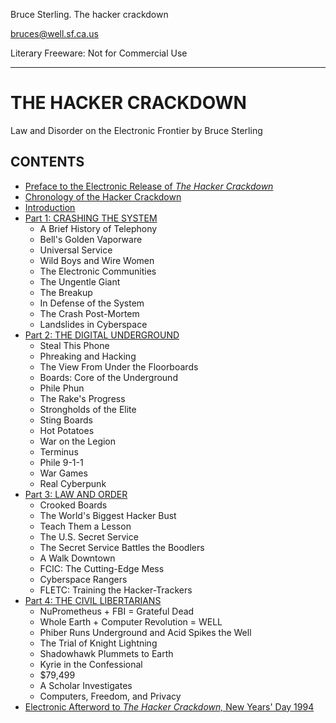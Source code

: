 Bruce Sterling. The hacker crackdown

bruces@well.sf.ca.us

Literary Freeware:  Not for Commercial Use

---

# THE HACKER CRACKDOWN
Law and Disorder on the Electronic Frontier by Bruce Sterling


## CONTENTS

  - [Preface to the Electronic Release of *The Hacker Crackdown*](1-preface.md)
  - [Chronology of the Hacker Crackdown](2-chronology.md)
  - [Introduction](3-introduction.md)
  - [Part 1:  CRASHING THE SYSTEM](4-part1.md)
    - A Brief History of Telephony
    - Bell's Golden Vaporware
    - Universal Service
    - Wild Boys and Wire Women
    - The Electronic Communities
    - The Ungentle Giant
    - The Breakup
    - In Defense of the System
    - The Crash Post-Mortem
    - Landslides in Cyberspace
  - [Part 2:  THE DIGITAL UNDERGROUND](5-part2.md)
    - Steal This Phone
    - Phreaking and Hacking
    - The View From Under the Floorboards
    - Boards: Core of the Underground
    - Phile Phun
    - The Rake's Progress
    - Strongholds of the Elite
    - Sting Boards
    - Hot Potatoes
    - War on the Legion
    - Terminus
    - Phile 9-1-1
    - War Games
    - Real Cyberpunk
  - [Part 3:  LAW AND ORDER](6-part3.md)
    - Crooked Boards
    - The World's Biggest Hacker Bust
    - Teach Them a Lesson
    - The U.S. Secret Service
    - The Secret Service Battles the Boodlers
    - A Walk Downtown
    - FCIC: The Cutting-Edge Mess
    - Cyberspace Rangers
    - FLETC:  Training the Hacker-Trackers
  - [Part 4:  THE CIVIL LIBERTARIANS](7-part4.md)
    - NuPrometheus + FBI = Grateful Dead
    - Whole Earth + Computer Revolution = WELL
    - Phiber Runs Underground and Acid Spikes the Well
    - The Trial of Knight Lightning
    - Shadowhawk Plummets to Earth
    - Kyrie in the Confessional
    - $79,499
    - A Scholar Investigates
    - Computers, Freedom, and Privacy
  - [Electronic Afterword to *The Hacker Crackdown,* New Years' Day 1994](8-afterword.md)
